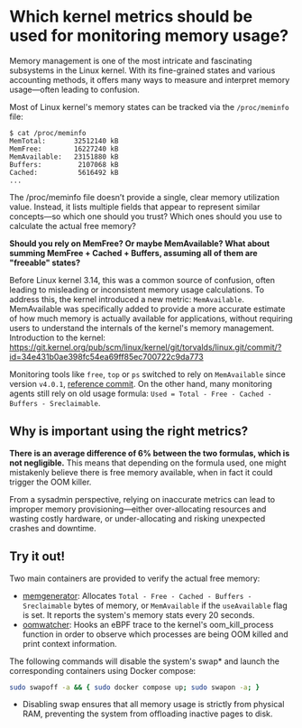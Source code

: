 # Which kernel metrics should be used for monitoring memory usage?

Memory management is one of the most intricate and fascinating subsystems in the Linux kernel. With its fine-grained states and various accounting methods, it offers many ways to measure and interpret memory usage—often leading to confusion.

Most of Linux kernel's memory states can be tracked via the `/proc/meminfo` file:

```
$ cat /proc/meminfo
MemTotal:       32512140 kB
MemFree:        16227240 kB
MemAvailable:   23151880 kB
Buffers:         2107068 kB
Cached:          5616492 kB
...
```


The /proc/meminfo file doesn’t provide a single, clear memory utilization value. Instead, it lists multiple fields that appear to represent similar concepts—so which one should you trust? Which ones should you use to calculate the actual free memory?

**Should you rely on MemFree? Or maybe MemAvailable? What about summing MemFree + Cached + Buffers, assuming all of them are "freeable" states?**

Before Linux kernel 3.14, this was a common source of confusion, often leading to misleading or inconsistent memory usage calculations. To address this, the kernel introduced a new metric: `MemAvailable`. MemAvailable was specifically added to provide a more accurate estimate of how much memory is actually available for applications, without requiring users to understand the internals of the kernel's memory management. Introduction to the kernel: https://git.kernel.org/pub/scm/linux/kernel/git/torvalds/linux.git/commit/?id=34e431b0ae398fc54ea69ff85ec700722c9da773

Monitoring tools like `free`, `top` or `ps` switched to rely on `MemAvailable` since version `v4.0.1`, [reference commit](https://gitlab.com/procps-ng/procps/-/commit/2184e90d2). On the other hand, many monitoring agents still rely on old usage formula: `Used = Total - Free - Cached - Buffers - Sreclaimable`.

## Why is important using the right metrics?

**There is an average difference of 6% between the two formulas, which is not negligible.** This means that depending on the formula used, one might mistakenly believe there is free memory available, when in fact it could trigger the OOM killer.

From a sysadmin perspective, relying on inaccurate metrics can lead to improper memory provisioning—either over-allocating resources and wasting costly hardware, or under-allocating and risking unexpected crashes and downtime.

## Try it out!

Two main containers are provided to verify the actual free memory:

- [memgenerator](./memgenerator/): Allocates `Total - Free - Cached - Buffers - Sreclaimable` bytes of memory, or `MemAvailable` if the `useAvailable` flag is set. It reports the system's memory stats every 20 seconds.
- [oomwatcher](./oomwatcher/): Hooks an eBPF trace to the kernel's oom_kill_process function in order to observe which processes are being OOM killed and print context information.

The following commands will disable the system's swap* and launch the
corresponding containers using Docker compose:

```bash
sudo swapoff -a && { sudo docker compose up; sudo swapon -a; }
```

* Disabling swap ensures that all memory usage is strictly from physical RAM, preventing the system from offloading inactive pages to disk.
